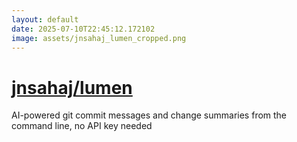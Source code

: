 ```yaml
---
layout: default
date: 2025-07-10T22:45:12.172102
image: assets/jnsahaj_lumen_cropped.png
---
```


# [jnsahaj/lumen](https://github.com/jnsahaj/lumen)

AI-powered git commit messages and change summaries from the command line, no API key needed
